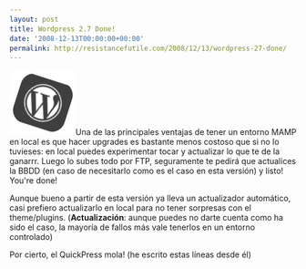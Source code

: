 ```yaml
---
layout: post
title: Wordpress 2.7 Done!
date: '2008-12-13T00:00:00+00:00'
permalink: http://resistancefutile.com/2008/12/13/wordpress-27-done/
---
```

<img src="/assets/wp.png" alt="WP" title="WP" width="116" height="114" class="derecha" />Una de las principales ventajas de tener un entorno MAMP en local es que hacer upgrades es bastante menos costoso que si no lo tuvieses: en local puedes experimentar tocar y actualizar lo que te de la ganarrr. Luego lo subes todo por FTP, seguramente te pedirá que actualices la BBDD (en caso de necesitarlo como es el caso en esta versión) y listo! You're done!

Aunque bueno a partir de esta versión ya lleva un actualizador automático, casi prefiero actualizarlo en local para no tener sorpresas con el theme/plugins. (<strong>Actualización</strong>: aunque puedes no darte cuenta como ha sido el caso, la mayoría de fallos más vale tenerlos en un entorno controlado)

Por cierto, el QuickPress mola! (he escrito estas líneas desde él)
